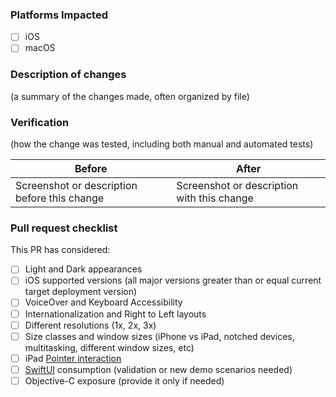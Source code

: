 ### Platforms Impacted
- [ ] iOS
- [ ] macOS

### Description of changes

(a summary of the changes made, often organized by file)

### Verification

(how the change was tested, including both manual and automated tests)

| Before                                       | After                                      |
|----------------------------------------------|--------------------------------------------|
| Screenshot or description before this change | Screenshot or description with this change |

### Pull request checklist

This PR has considered:
- [ ] Light and Dark appearances
- [ ] iOS supported versions (all major versions greater than or equal current target deployment version)
- [ ] VoiceOver and Keyboard Accessibility
- [ ] Internationalization and Right to Left layouts
- [ ] Different resolutions (1x, 2x, 3x)
- [ ] Size classes and window sizes (iPhone vs iPad, notched devices, multitasking, different window sizes, etc)
- [ ] iPad [Pointer interaction](https://developer.apple.com/documentation/uikit/pointer_interactions)
- [ ] [SwiftUI](https://developer.apple.com/tutorials/swiftui) consumption (validation or new demo scenarios needed)
- [ ] Objective-C exposure (provide it only if needed)